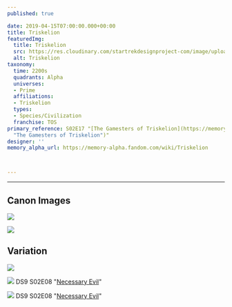 ```yaml
---
published: true

date: 2019-04-15T07:00:00.000+00:00
title: Triskelion
featuredImg:
  title: Triskelion
  src: https://res.cloudinary.com/startrekdesignproject-com/image/upload/v1555382412/Triskelion.png
  alt: Triskelion
taxonomy:
  time: 2200s
  quadrants: Alpha
  universes:
  - Prime
  affiliations:
  - Triskelion
  types:
  - Species/Civilization
  franchise: TOS
primary_reference: S02E17 "[The Gamesters of Triskelion](https://memory-alpha.fandom.com/wiki/The_Gamesters_of_Triskelion
  "The Gamesters of Triskelion")"
designer: ''
memory_alpha_url: https://memory-alpha.fandom.com/wiki/Triskelion



---
```

___
## Canon Images

![](https://res.cloudinary.com/startrekdesignproject-com/image/upload/v1555382412/Triskelion1.jpg)

![](https://res.cloudinary.com/startrekdesignproject-com/image/upload/v1555382412/Triskelion2.jpg)

## Variation

![](https://res.cloudinary.com/startrekdesignproject-com/image/upload/v1558997034/Triskellion_Var.jpg)


![](https://res.cloudinary.com/startrekdesignproject-com/image/upload/v1555382412/TriskelionVar1.jpg)
DS9 S02E08 "[Necessary Evil](https://memory-alpha.fandom.com/wiki/Necessary_Evil "Necessary Evil (episode)")"



![](https://res.cloudinary.com/startrekdesignproject-com/image/upload/v1555382412/TriskelionVar2.jpg)
DS9 S02E08 "[Necessary Evil](https://memory-alpha.fandom.com/wiki/Necessary_Evil "Necessary Evil (episode)")"
